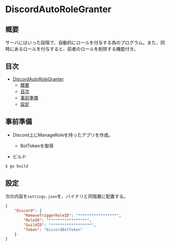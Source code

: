 # DiscordAutoRoleGranter
## 概要
サーバにはいった段階で、自動的にロールを付与する為のプログラム。また、同時にあるロールを付与すると、前者のロールを削除する機能付き。

## 目次
<!-- TOC -->

- [DiscordAutoRoleGranter](#discordautorolegranter)
    - [概要](#概要)
    - [目次](#目次)
    - [事前準備](#事前準備)
    - [設定](#設定)

<!-- /TOC -->

## 事前準備

- Discord上にManageRoleを持ったアプリを作成。
  - BotTokenを取得

- ビルド

```sh
$ go build 
```

## 設定
次の内容を`settings.json`を、バイナリと同階層に配置する。

```json
{
    "Discord": {
        "RemoveTriggerRoleID": "*****************",
        "RoleID": "*****************",
        "GuildID": "******************",
        "Token": "DiscordBotToken"
    }
}
```
